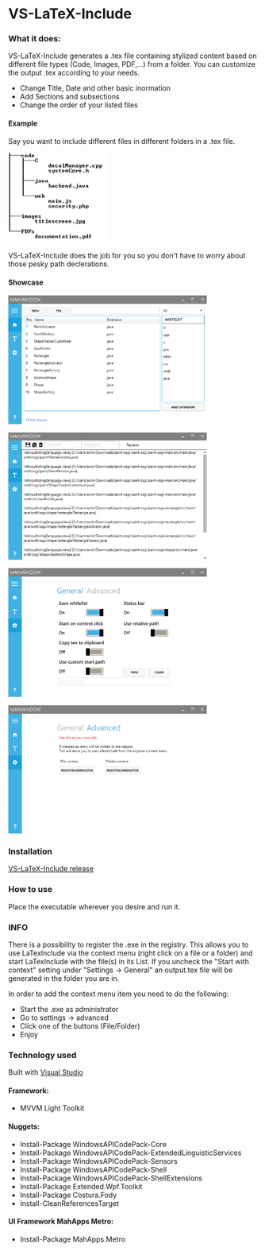 # VS-LaTeX-Include

### What it does:

VS-LaTeX-Include generates a .tex file containing stylized content based on different file types (Code, Images, PDF,...) from a folder.
You can customize the output .tex according to your needs.
* Change Title, Date and other basic inormation
* Add Sections and subsections
* Change the order of your listed files

#### Example
Say you want to include different files in different folders in a .tex file.
<p align="left">
  <img src="images/example_folderstructure.png" width="200"/>
</p>

VS-LaTeX-Include does the job for you so you don't have to worry about those pesky path declerations.

#### Showcase
<p align="left">
  <img src="images/LatexInclude_1.png" width="400"/>
</p>
<p align="left">
  <img src="images/LatexInclude_2.png" width="400"/>
</p>
<p align="left">
  <img src="images/LatexInclude_3.png" width="400"/>
</p>
<p align="left">
  <img src="images/LatexInclude.png" width="400"/>
</p>

### Installation
[VS-LaTeX-Include release](https://github.com/AndreasRoither/VS-LaTexInclude/releases)  

### How to use
Place the executable wherever you desire and run it.

### INFO
There is a possibility to register the .exe in the registry. This allows you to use LaTexInclude via the context menu (right click on a file or a folder) and start LaTexInclude with the file(s) in its List. If you uncheck the "Start with context" setting under "Settings -> General" an output.tex file will be generated in the folder you are in.

In order to add the context menu item you need to do the following:  

- Start the .exe as administrator
- Go to settings -> advanced
- Click one of the buttons (File/Folder)
- Enjoy

### Technology used
Built with [Visual Studio](https://www.visualstudio.com/downloads/)

#### Framework:
* MVVM Light Toolkit

#### Nuggets:
* Install-Package WindowsAPICodePack-Core
* Install-Package WindowsAPICodePack-ExtendedLinguisticServices
* Install-Package WindowsAPICodePack-Sensors
* Install-Package WindowsAPICodePack-Shell
* Install-Package WindowsAPICodePack-ShellExtensions
* Install-Package Extended.Wpf.Toolkit
* Install-Package Costura.Fody
* Install-CleanReferencesTarget

#### UI Framework MahApps Metro:
* Install-Package MahApps.Metro
